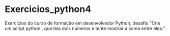 # Exercicios_python4
Exercícios do curso de formação em desenvolvedor Python, desafio "Crie um script python , que leia dois números e tente mostrar a soma entre eles."                                                                                       

